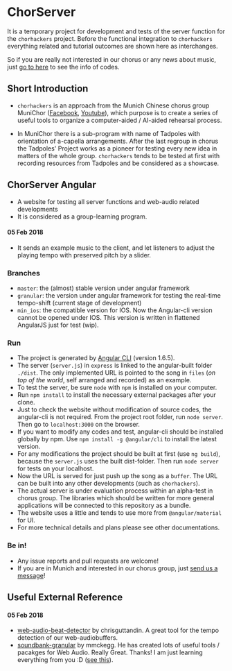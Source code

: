 # ChorServer
It is a temporary project for development and tests of the server function for the `chorhackers` project. Before the functional integration to `chorhackers` everything related and tutorial outcomes are shown here as interchanges.

So if you are really not interested in our chorus or any news about music, just [go to here](#chorserver-angular) to see the info of codes.

## Short Introduction
+ `chorhackers` is an approach from the Munich Chinese chorus group MuniChor ([Facebook](https://www.facebook.com/munichor/), [Youtube](https://www.youtube.com/channel/UC4ftcc5uT0qQ1HcxX13kxDA)), which purpose is to create a series of useful tools to organize a computer-aided / AI-aided rehearsal process.

+ In MuniChor there is a sub-program with name of Tadpoles with orientation of a-capella arrangements. After the last regroup in chorus the Tadpoles' Project works as a pioneer for testing every new idea in matters of the whole group. `chorhackers` tends to be tested at first with recording resources from Tadpoles and be considered as a showcase.

## ChorServer Angular
+ A website for testing all server functions and web-audio related developments
+ It is considered as a group-learning program.

#### 05 Feb 2018
+ It sends an example music to the client, and let listeners to adjust the playing tempo with preserved pitch by a slider.

### Branches
+ `master`: the (almost) stable version under angular framework
+ `granular`:  the version under angular framework for testing the real-time tempo-shift (current stage of development)
+ `min_ios`: the compatible version for IOS. Now the Angular-cli version cannot be opened under IOS. This version is written in flattened AngularJS just for test (wip).

### Run
+ The project is generated by [Angular CLI](https://github.com/angular/angular-cli) (version 1.6.5).
+ The server (`server.js`) in `express` is linked to the angular-built folder `./dist`. The only implemented URL is pointed to the song in `files` (_on top of the world_, self arranged and recorded) as an example.
+ To test the server, be sure `node` with `npm` is installed on your computer.
+ Run `npm install` to install the necessary external packages after your clone.
+ Just to check the website without modification of source codes, the angular-cli is not required. From the project root folder, run `node server`. Then go to `localhost:3000` on the browser.
+ If you want to modify any codes and test, angular-cli should be installed globally by npm. Use `npm install -g @angular/cli` to install the latest version.
+ For any modifications the project should be built at first (use `ng build`), because the `server.js` uses the built dist-folder. Then run `node server` for tests on your localhost.
+ Now the URL is served for just push up the song as a `buffer`. The URL can be built into any other developments (such as `chorhackers`).
+ The actual server is under evaluation process within an alpha-test in chorus group. The libraries which should be written for more general applications will be connected to this repository as a bundle.
+ The website uses a little and tends to use more from `@angular/material` for UI.
+ For more technical details and plans please see other documentations.

### Be in!
+ Any issue reports and pull requests are welcome!
+ If you are in Munich and interested in our chorus group, just [send us a message](mailto:munichorgroup@gmail.com)!

## Useful External Reference
#### 05 Feb 2018
+ [web-audio-beat-detector](https://github.com/chrisguttandin/web-audio-beat-detector) by chrisguttandin. A great tool for the tempo detection of our web-audiobuffers.
+ [soundbank-granular](https://github.com/mmckegg/soundbank-granular) by mmckegg. He has created lots of useful tools / pacakges for Web Audio. Really Great. Thanks! I am just learning everything from you :D ([see this](https://github.com/mmckegg/web-audio-school)).
